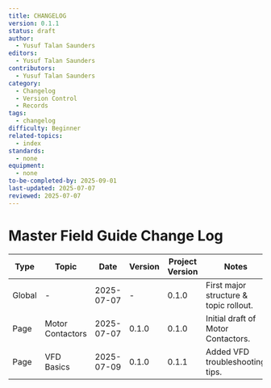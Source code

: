 ```yaml
---
title: CHANGELOG
version: 0.1.1
status: draft
author:
  - Yusuf Talan Saunders
editors:
  - Yusuf Talan Saunders
contributors:
  - Yusuf Talan Saunders
category:
  - Changelog
  - Version Control
  - Records
tags:
  - changelog
difficulty: Beginner
related-topics:
  - index
standards:
  - none
equipment:
  - none
to-be-completed-by: 2025-09-01
last-updated: 2025-07-07
reviewed: 2025-07-07
---
```


# Master Field Guide Change Log

| Type   | Topic                  | Date       | Version | Project Version | Notes                                   |
|--------|-------------------------|------------|---------|-----------------|-----------------------------------------|
| Global | -                       | 2025-07-07 | -       | 0.1.0           | First major structure & topic rollout. |
| Page   | Motor Contactors        | 2025-07-07 | 0.1.0   | 0.1.0           | Initial draft of Motor Contactors.     |
| Page   | VFD Basics              | 2025-07-09 | 0.1.0   | 0.1.1           | Added VFD troubleshooting tips.        |